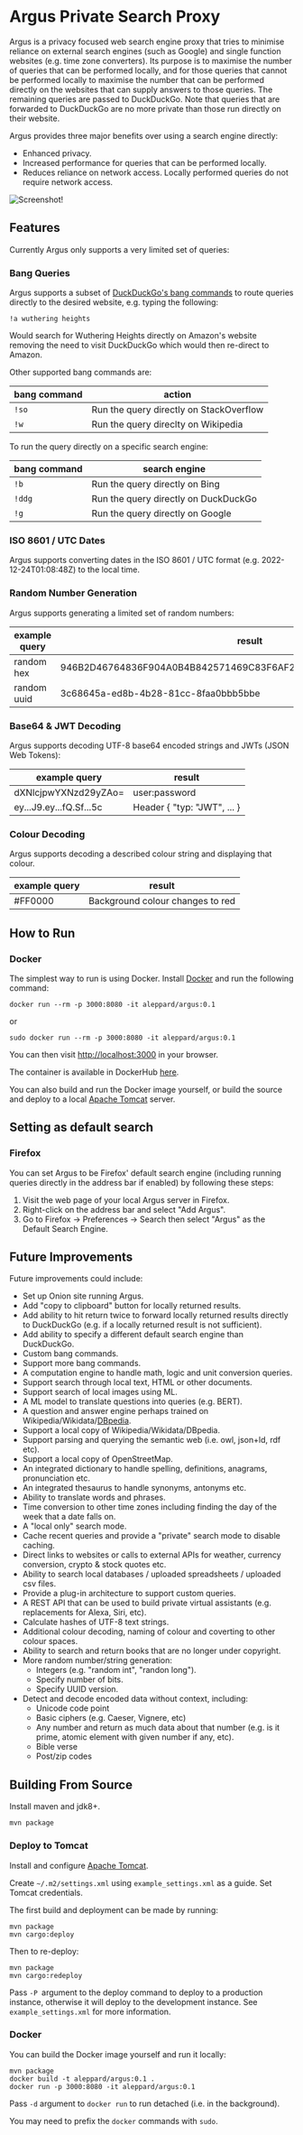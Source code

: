 # Argus Private Search Proxy

Argus is a privacy focused web search engine proxy that tries to
minimise reliance on external search engines (such as Google) and
single function websites (e.g. time zone converters). Its purpose is to maximise the number of queries that can be
performed locally, and for those queries that cannot be performed
locally to maximise the number that can be performed directly on the
websites that can supply answers to those queries. The remaining
queries are passed to DuckDuckGo. Note that queries that are forwarded to
DuckDuckGo are no more private than those run directly on their website.

Argus provides three major benefits over using a search engine
directly:

* Enhanced privacy.
* Increased performance for queries that can be performed locally.
* Reduces reliance on network access. Locally performed queries do not require network access.

![Screenshot!](/screenshot.jpg)

## Features

Currently Argus only supports a very limited set of queries:

### Bang Queries

Argus supports a subset of [DuckDuckGo's bang commands](https://duckduckgo.com/bang) to route queries directly to the desired website, e.g. typing the following:

    !a wuthering heights

Would search for Wuthering Heights directly on Amazon's website removing the need to visit DuckDuckGo which would then re-direct to Amazon.

Other supported bang commands are:

| bang command | action |
| --- | --- |
| `!so` | Run the query directly on StackOverflow |
| `!w` | Run the query direclty on Wikipedia |

To run the query directly on a specific search engine:

| bang command | search engine |
| --- | --- |
| `!b` | Run the query directly on Bing |
| `!ddg` | Run the query directly on DuckDuckGo |
| `!g` | Run the query directly on Google |

### ISO 8601 / UTC Dates

Argus supports converting dates in the ISO 8601 / UTC format
(e.g. 2022-12-24T01:08:48Z) to the local time.

### Random Number Generation

Argus supports generating a limited set of random numbers:

| example query | result |
| --- | --- |
| random hex | 946B2D46764836F904A0B4B842571469C83F6AF2AF619CAC0973B989A34C0C9C | 
| random uuid | 3c68645a-ed8b-4b28-81cc-8faa0bbb5bbe |

### Base64 & JWT Decoding

Argus supports decoding UTF-8 base64 encoded strings and JWTs (JSON
Web Tokens):

| example query | result |
| --- | --- |
| dXNlcjpwYXNzd29yZAo= | user:password |
| ey...J9.ey...fQ.Sf...5c | Header { "typ: "JWT", ... } |

### Colour Decoding

Argus supports decoding a described colour string and displaying that colour.

| example query | result |
| --- | --- |
| #FF0000 | Background colour changes to red |

## How to Run

### Docker

The simplest way to run is using Docker. Install [Docker](https://www.docker.com/) and run the following command:

    docker run --rm -p 3000:8080 -it aleppard/argus:0.1

or

    sudo docker run --rm -p 3000:8080 -it aleppard/argus:0.1

You can then visit <http://localhost:3000> in your browser.

The container is available in DockerHub [here](https://hub.docker.com/r/aleppard/argus).

You can also build and run the Docker image yourself, or build the source and deploy to a local [Apache Tomcat](https://tomcat.apache.org/) server.

## Setting as default search

### Firefox

You can set Argus to be Firefox' default search engine (including running queries directly in the address bar if enabled) by following these steps:

1. Visit the web page of your local Argus server in Firefox.
2. Right-click on the address bar and select "Add Argus".
2. Go to Firefox -> Preferences -> Search then select "Argus" as the Default Search Engine.

## Future Improvements

Future improvements could include:

* Set up Onion site running Argus.
* Add "copy to clipboard" button for locally returned results.
* Add ability to hit return twice to forward locally returned results
  directly to DuckDuckGo (e.g. if a locally returned result is not
  sufficient).
* Add ability to specify a different default search engine than DuckDuckGo.
* Custom bang commands.
* Support more bang commands.
* A computation engine to handle math, logic and unit conversion queries.
* Support search through local text, HTML or other documents.
* Support search of local images using ML.
* A ML model to translate questions into queries (e.g. BERT).
* A question and answer engine perhaps trained on Wikipedia/Wikidata/[DBpedia](https://www.dbpedia.org).
* Support a local copy of Wikipedia/Wikidata/DBpedia.
* Support parsing and querying the semantic web (i.e. owl, json+ld, rdf etc).
* Support a local copy of OpenStreetMap.
* An integrated dictionary to handle spelling, definitions, anagrams, pronunciation etc.
* An integrated thesaurus to handle synonyms, antonyms etc.
* Ability to translate words and phrases.
* Time conversion to other time zones including finding the day of the
  week that a date falls on.
* A "local only" search mode.
* Cache recent queries and provide a "private" search mode to disable caching.
* Direct links to websites or calls to external APIs for weather, currency conversion, crypto & stock quotes etc.
* Ability to search local databases / uploaded spreadsheets / uploaded
  csv files.
* Provide a plug-in architecture to support custom queries.
* A REST API that can be used to build private virtual assistants
  (e.g. replacements for Alexa, Siri, etc).
* Calculate hashes of UTF-8 text strings.
* Additional colour decoding, naming of colour and coverting to other
  colour spaces.
* Ability to search and return books that are no longer under copyright.
* More random number/string generation:
  * Integers (e.g. "random int", "randon long").
  * Specify number of bits.
  * Specify UUID version.
* Detect and decode encoded data without context, including:
  * Unicode code point
  * Basic ciphers (e.g. Caeser, Vignere, etc)
  * Any number and return as much data about that number (e.g. is it
    prime, atomic element with given number if any, etc).
  * Bible verse
  * Post/zip codes

## Building From Source

Install maven and jdk8+.

    mvn package 

### Deploy to Tomcat

Install and configure [Apache Tomcat](https://tomcat.apache.org/).

Create `~/.m2/settings.xml` using `example_settings.xml` as a guide. Set Tomcat credentials.

The first build and deployment can be made by running:

    mvn package
    mvn cargo:deploy 
    
Then to re-deploy:
    
    mvn package
    mvn cargo:redeploy 

Pass `-P `argument to the deploy command to deploy to a production instance, otherwise it will deploy to the development instance. See `example_settings.xml` for more information.

### Docker

You can build the Docker image yourself and run it locally:

    mvn package
    docker build -t aleppard/argus:0.1 .
    docker run -p 3000:8080 -it aleppard/argus:0.1

Pass `-d` argument to `docker run` to run detached (i.e. in the background).
    
You may need to prefix the `docker` commands with `sudo`.
